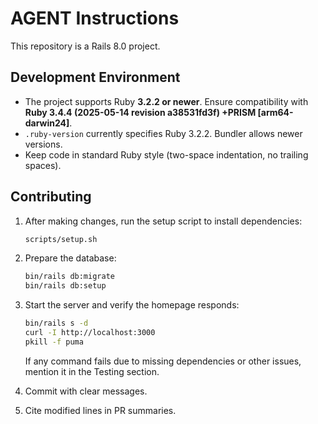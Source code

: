 # AGENT Instructions

This repository is a Rails 8.0 project.

## Development Environment

- The project supports Ruby **3.2.2 or newer**. Ensure compatibility with
  **Ruby 3.4.4 (2025-05-14 revision a38531fd3f) +PRISM [arm64-darwin24]**.
- `.ruby-version` currently specifies Ruby 3.2.2. Bundler allows newer versions.
- Keep code in standard Ruby style (two-space indentation, no trailing spaces).

## Contributing

1. After making changes, run the setup script to install dependencies:

   ```bash
   scripts/setup.sh
   ```

2. Prepare the database:

   ```bash
   bin/rails db:migrate
   bin/rails db:setup
   ```

3. Start the server and verify the homepage responds:

   ```bash
   bin/rails s -d
   curl -I http://localhost:3000
   pkill -f puma
   ```

   If any command fails due to missing dependencies or other issues,
   mention it in the Testing section.
4. Commit with clear messages.
5. Cite modified lines in PR summaries.
